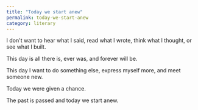 ```yaml
---
title: "Today we start anew"
permalink: today-we-start-anew
category: literary
---
```


I don't want to hear what I said, read what I wrote, think what I thought, or see what I built.

This day is all there is, ever was, and forever will be.

This day I want to do something else, express myself more, and meet someone new.

Today we were given a chance.

The past is passed and today we start anew.
